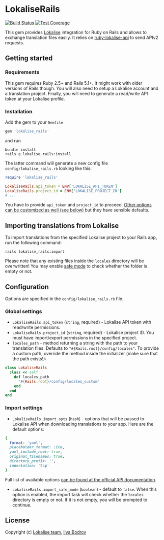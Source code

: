 # LokaliseRails

<!-- [![Gem Version](https://badge.fury.io/rb/ruby-lokalise-api.svg)](https://badge.fury.io/rb/ruby-lokalise-api) -->
[![Build Status](https://travis-ci.org/bodrovis/lokalise_rails.svg?branch=master)](https://travis-ci.org/bodrovis/lokalise_rails)
[![Test Coverage](https://codecov.io/gh/bodrovis/lokalise_rails/graph/badge.svg)](https://codecov.io/gh/bodrovis/lokalise_rails)

This gem provides [Lokalise](http://lokalise.com) integration for Ruby on Rails and allows to exchange translation files easily. It relies on [ruby-lokalise-api](https://lokalise.github.io/ruby-lokalise-api) to send APIv2 requests.

## Getting started

### Requirements

This gem requires Ruby 2.5+ and Rails 5.1+. It might work with older versions of Rails though. You will also need to setup a Lokalise account and a translation project. Finally, you will need to generate a read/write API token at your Lokalise profile.

### Installation

Add the gem to your `Gemfile`

```ruby
gem 'lokalise_rails'
```

and run

```
bundle install
rails g lokalise_rails:install
```

The latter command will generate a new config file `config/lokalise_rails.rb` looking like this:

```ruby
require 'lokalise_rails'

LokaliseRails.api_token = ENV['LOKALISE_API_TOKEN']
LokaliseRails.project_id = ENV['LOKALISE_PROJECT_ID']
# ...
```

You have to provide `api_token` and `project_id` to proceed. [Other options can be customized as well (see below)](https://github.com/bodrovis/lokalise_rails#import-settings) but they have sensible defaults.

## Importing translations from Lokalise

To import translations from the specified Lokalise project to your Rails app, run the following command:

```
rails lokalise_rails:import
```

Please note that any existing files inside the `locales` directory will be overwritten! You may enable [safe mode](https://github.com/bodrovis/lokalise_rails#import-settings) to check whether the folder is empty or not.

## Configuration

Options are specified in the `config/lokalise_rails.rb` file.

### Global settings

* `LokaliseRails.api_token` (`string`, required) - Lokalise API token with read/write permissions.
* `LokaliseRails.project_id` (`string`, required) - Lokalise project ID. You must have import/export permissions in the specified project.
* `locales_path` - method returning a string with the path to your translation files. Defaults to `"#{Rails.root}/config/locales"`. To provide a custom path, override the method inside the initializer (make sure that the path exists!):

```ruby
class LokaliseRails
  class << self
    def locales_path
      "#{Rails.root}/config/locales_custom"
    end
  end
end
```

### Import settings

* `LokaliseRails.import_opts` (`hash`) - options that will be passed to Lokalise API when downloading translations to your app. Here are the default options:

```ruby
{
  format: 'yaml',
  placeholder_format: :icu,
  yaml_include_root: true,
  original_filenames: true,
  directory_prefix: '',
  indentation: '2sp'
}
```

Full list of available options [can be found at the official API documentation](https://app.lokalise.com/api2docs/curl/#transition-download-files-post).
* `LokaliseRails.import_safe_mode` (`boolean`) - default to `false`. When this option is enabled, the import task will check whether the `locales` directory is empty or not. If it is not empty, you will be prompted to continue.

## License

Copyright (c) [Lokalise team](http://lokalise.com), [Ilya Bodrov](http://bodrovis.tech)
